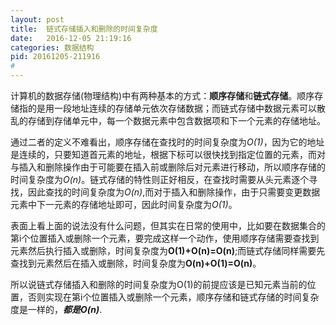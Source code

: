 ```yaml
---
layout: post
title:  链式存储插入和删除的时间复杂度
date:   2016-12-05 21:19:16
categories: 数据结构
pid: 20161205-211916
#
---
```

计算机的数据存储(物理结构)中有两种基本的方式：**顺序存储**和**链式存储**。顺序存储指的是用一段地址连续的存储单元依次存储数据；而链式存储中数据元素可以散乱的存储到存储单元中，每一个数据元素中包含数据项和下一个元素的存储地址。

通过二者的定义不难看出，顺序存储在查找时的时间复杂度为*O(1)*，因为它的地址是连续的，只要知道首元素的地址，根据下标可以很快找到指定位置的元素，而对与插入和删除操作由于可能要在插入前或删除后对元素进行移动，所以顺序存储的时间复杂度为*O(n)*。链式存储的特性则正好相反，在查找时需要从头元素逐个寻找，因此查找的时间复杂度为*O(n)*,而对于插入和删除操作，由于只需要变更数据元素中下一元素的存储地址即可，因此时间复杂度为*O(1)*。

表面上看上面的说法没有什么问题，但其实在日常的使用中，比如要在数据集合的第i个位置插入或删除一个元素，要完成这样一个动作，使用顺序存储需要查找到元素然后执行插入或删除，时间复杂度为**O(1)+O(n)=O(n)**;而链式存储同样需要先查找到元素然后在插入或删除，时间复杂度为**O(n)+O(1)=O(n)**。

所以说链式存储插入和删除的时间复杂度为O(1)的前提应该是已知元素当前的位置，否则实现在第i个位置插入或删除一个元素，顺序存储和链式存储的时间复杂度是一样的，***都是O(n)***.
